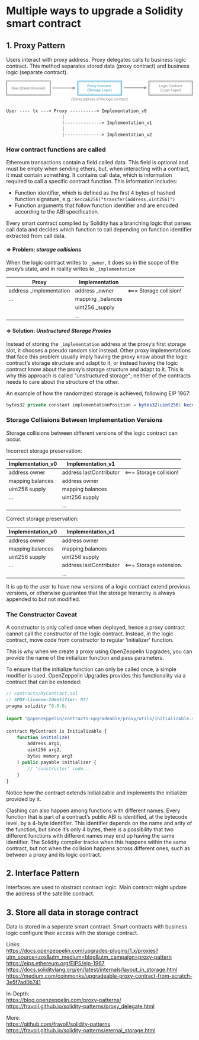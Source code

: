 # Multiple ways to upgrade a Solidity smart contract

## 1. Proxy Pattern

Users interact with proxy address. Proxy delegates calls to business logic contract.
This method separates stored data (proxy contract) and business logic (separate contract).

![Proxy](img/proxy.webp)

```
User ---- tx ---> Proxy ----------> Implementation_v0
                     |
                     |--------------> Implementation_v1
                     |
                     |--------------> Implementation_v2
```

### How contract functions are called

Ethereum transactions contain a field called data. This field is optional and must be empty when sending ethers, but, when interacting with a contract, it must contain something. It contains call data, which is information required to call a specific contract function. This information includes:

- Function identifier, which is defined as the first 4 bytes of hashed function signature, e.g.: `keccak256("transfer(address,uint256)")`
- Function arguments that follow function identifier and are encoded according to the ABI specification.

Every smart contract compiled by Solidity has a branching logic that parses call data and decides which function to call depending on function identifier extracted from call data.

#### => Problem: _storage collisions_

When the logic contract writes to `_owner`, it does so in the scope of the proxy’s state, and in reality writes to `_implementation`

| Proxy                    | Implementation     |                         |
| ------------------------ | ------------------ | ----------------------- |
| address \_implementation | address \_owner    | <=== Storage collision! |
| ...                      | mapping \_balances |                         |
|                          | uint256 \_supply   |                         |
|                          | ...                |                         |

#### => Solution: _Unstructured Storage Proxies_

Instead of storing the `_implementation` address at the proxy’s first storage slot, it chooses a pseudo random slot instead.
Other proxy implementations that face this problem usually imply having the proxy know about the logic contract’s storage structure and adapt to it, or instead having the logic contract know about the proxy’s storage structure and adapt to it. This is why this approach is called "unstructured storage"; neither of the contracts needs to care about the structure of the other.

An example of how the randomized storage is achieved, following EIP 1967:

```java
bytes32 private constant implementationPosition = bytes32(uint256( keccak256('eip1967.proxy.implementation')) - 1 ));
```

### Storage Collisions Between Implementation Versions

Storage collisions between different versions of the logic contract can occur.

Incorrect storage preservation:

| Implementation_v0 | Implementation_v1       |                         |
| ----------------- | ----------------------- | ----------------------- |
| address owner     | address lastContributor | <=== Storage collision! |
| mapping balances  | address owner           |                         |
| uint256 supply    | mapping balances        |                         |
| ...               | uint256 supply          |                         |
|                   | ...                     |                         |

Correct storage preservation:

| Implementation_v0 | Implementation_v1       |                         |
| ----------------- | ----------------------- | ----------------------- |
| address owner     | address owner           |                         |
| mapping balances  | mapping balances        |                         |
| uint256 supply    | uint256 supply          |                         |
| ...               | address lastContributor | <=== Storage extension. |
|                   | ...                     |                         |

It is up to the user to have new versions of a logic contract extend previous versions, or otherwise guarantee that the storage hierarchy is always appended to but not modified.

### The Constructor Caveat

A constructor is only called once when deployed, hence a proxy contract cannot call the constructor of the logic contract.
Instead, in the logic contract, move code from constructor to regular 'initializer' function.

This is why when we create a proxy using OpenZeppelin Upgrades, you can provide the name of the initializer function and pass parameters.

To ensure that the initialize function can only be called once, a simple modifier is used. OpenZeppelin Upgrades provides this functionality via a contract that can be extended:

```javascript
// contracts/MyContract.sol
// SPDX-License-Identifier: MIT
pragma solidity ^0.6.0;

import "@openzeppelin/contracts-upgradeable/proxy/utils/Initializable.sol";

contract MyContract is Initializable {
    function initialize(
        address arg1,
        uint256 arg2,
        bytes memory arg3
    ) public payable initializer {
        // "constructor" code...
    }
}
```

Notice how the contract extends Initializable and implements the initializer provided by it.

Clashing can also happen among functions with different names. Every function that is part of a contract’s public ABI is identified, at the bytecode level, by a 4-byte identifier. This identifier depends on the name and arity of the function, but since it’s only 4 bytes, there is a possibility that two different functions with different names may end up having the same identifier. The Solidity compiler tracks when this happens within the same contract, but not when the collision happens across different ones, such as between a proxy and its logic contract.

## 2. Interface Pattern

Interfaces are used to abstract contract logic.
Main contract might update the address of the satellite contract.

## 3. Store all data in storage contract

Data is stored in a seperate smart contract. Smart contracts with business logic configure their access with the storage contract.

Links:<br>
https://docs.openzeppelin.com/upgrades-plugins/1.x/proxies?utm_source=zos&utm_medium=blog&utm_campaign=proxy-pattern<br>
https://eips.ethereum.org/EIPS/eip-1967<br>
https://docs.soliditylang.org/en/latest/internals/layout_in_storage.html<br>
https://medium.com/coinmonks/upgradeable-proxy-contract-from-scratch-3e5f7ad0b741<br>

In-Depth:<br>
https://blog.openzeppelin.com/proxy-patterns/<br>
https://fravoll.github.io/solidity-patterns/proxy_delegate.html

More:<br>
https://github.com/fravoll/solidity-patterns<br>
https://fravoll.github.io/solidity-patterns/eternal_storage.html
